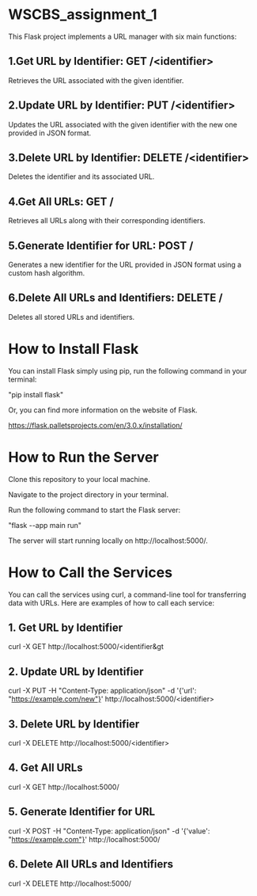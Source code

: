 # WSCBS_assignment_1
This Flask project implements a URL manager with six main functions:

## 1.Get URL by Identifier: GET /&lt;identifier&gt;
Retrieves the URL associated with the given identifier.

## 2.Update URL by Identifier: PUT /&lt;identifier&gt;
Updates the URL associated with the given identifier with the new one provided in JSON format.

## 3.Delete URL by Identifier: DELETE /&lt;identifier&gt;
Deletes the identifier and its associated URL.

## 4.Get All URLs: GET /
Retrieves all URLs along with their corresponding identifiers.

## 5.Generate Identifier for URL: POST /
Generates a new identifier for the URL provided in JSON format using a custom hash algorithm.

## 6.Delete All URLs and Identifiers: DELETE /
Deletes all stored URLs and identifiers.

# How to Install Flask
You can install Flask simply using pip, run the following command in your terminal:

"pip install flask"

Or, you can find more information on the website of Flask.

https://flask.palletsprojects.com/en/3.0.x/installation/

# How to Run the Server
Clone this repository to your local machine.

Navigate to the project directory in your terminal.

Run the following command to start the Flask server:

"flask --app main run"

The server will start running locally on http://localhost:5000/.

# How to Call the Services
You can call the services using curl, a command-line tool for transferring data with URLs. Here are examples of how to call each service:

## 1. Get URL by Identifier
curl -X GET http://localhost:5000/&lt;identifier&gt

## 2. Update URL by Identifier
curl -X PUT -H "Content-Type: application/json" -d '{'url': "https://example.com/new"}' http://localhost:5000/&lt;identifier&gt;

## 3. Delete URL by Identifier
curl -X DELETE http://localhost:5000/&lt;identifier&gt;

## 4. Get All URLs
curl -X GET http://localhost:5000/

## 5. Generate Identifier for URL
curl -X POST -H "Content-Type: application/json" -d '{'value': "https://example.com"}' http://localhost:5000/

## 6. Delete All URLs and Identifiers
curl -X DELETE http://localhost:5000/


